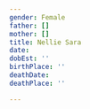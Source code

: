 ```yaml
---
gender: Female
father: []
mother: []
title: Nellie Sara
date: 
dobEst: ''
birthPlace: ''
deathDate: 
deathPlace: ''

---
```

